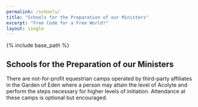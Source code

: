```yaml
---
permalink: /schools/
title: "Schools for the Preparation of our Ministers"
excerpt: "Free Code for a Free World!"
layout: single
---
```


{% include base_path %}

## Schools for the Preparation of our Ministers

There are not-for-profit equestrian camps operated by third-party affiliates
in the Garden of Eden where a person may attain the level of Acolyte
and perform the steps necessary for higher levels of initiation.
Attendance at these camps is optional but encouraged.

